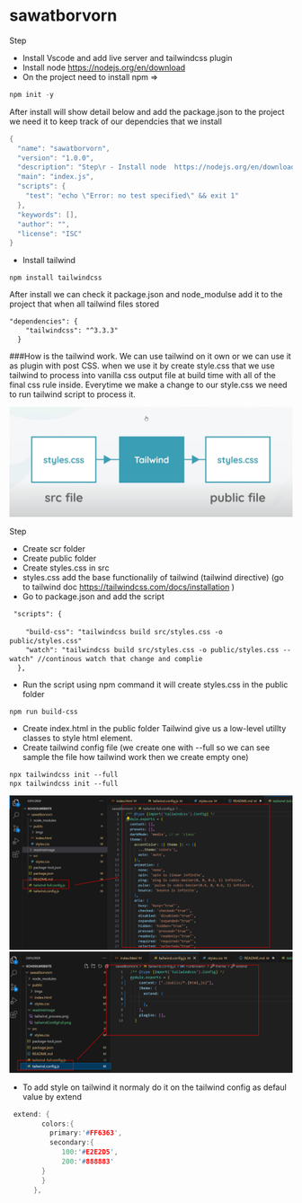 # sawatborvorn
Step
- Install Vscode and add live server and tailwindcss plugin
- Install node  https://nodejs.org/en/download
- On the project need to install npm => 
```c
npm init -y
```
After install will show detail below and add the package.json to the project
we need it to keep track of our dependcies that we install 
```c
{
  "name": "sawatborvorn",
  "version": "1.0.0",
  "description": "Step\r - Install node  https://nodejs.org/en/download\r - On the project need to install npm => \r ```c\r npm init -y\r ```",
  "main": "index.js",
  "scripts": {
    "test": "echo \"Error: no test specified\" && exit 1"
  },
  "keywords": [],
  "author": "",
  "license": "ISC"
}
```
- Install tailwind 
```
npm install tailwindcss
```
After install we can check it package.json and node_modulse add it to the project that when all tailwind files stored
```
"dependencies": {
    "tailwindcss": "^3.3.3"
  }
```

###How is the tailwind work.
We can use tailwind on it own or we can use it as plugin with post CSS.
when we use it by create style.css that we use tailwind to process into vanilla css output file at build time
with all of the final css rule inside. Everytime we make a change to our style.css we need to run tailwind script to process it.

![Alt text](readmeImage/tailwind_process.png)

Step
- Create scr folder 
- Create public folder
- Create styles.css in src 
- styles.css add the base functionalily of tailwind (tailwind directive) (go to tailwind doc https://tailwindcss.com/docs/installation ) 
- Go to package.json and add the script
```
 "scripts": {
    
    "build-css": "tailwindcss build src/styles.css -o public/styles.css"
    "watch": "tailwindcss build src/styles.css -o public/styles.css --watch" //continous watch that change and complie
  },
```
- Run the script using npm command it will create styles.css in the public folder
```
npm run build-css
```
- Create index.html in the public folder
Tailwind give us a low-level utillty classes to style html element.
- Create tailwind config file (we create one with --full so we can see sample the file how tailwind work then we create empty one)
```
npx tailwindcss init --full  
npx tailwindcss init --full  
```
![Alt text](readmeImage/tailwindConfigFull.png)
![Alt text](readmeImage/tailwindConfig.png)

- To add style on tailwind it normaly do it on the tailwind config as defaul value by extend
```c
 extend: {
        colors:{
          primary:'#FF6363',
          secondary:{
             100:'#E2E2D5',
             200:'#888883'
        }
        }
      },
```